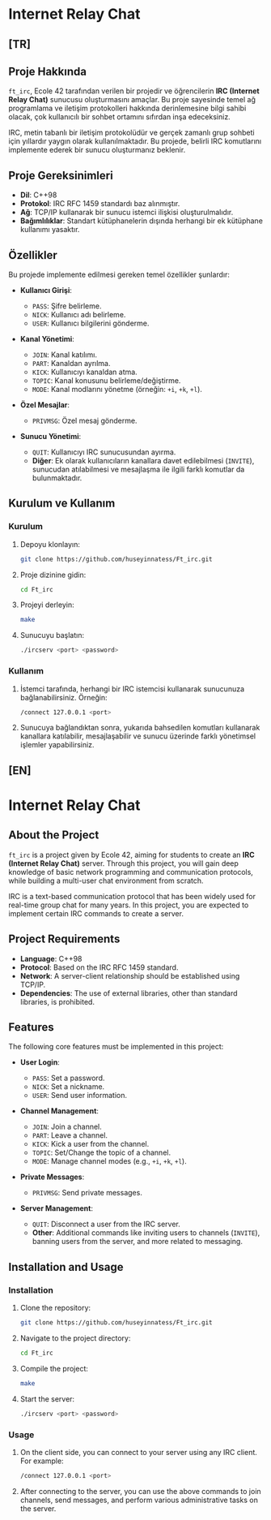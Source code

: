 # Internet Relay Chat

## [TR]

## Proje Hakkında

`ft_irc`, Ecole 42 tarafından verilen bir projedir ve öğrencilerin **IRC (Internet Relay Chat)** sunucusu oluşturmasını amaçlar. Bu proje sayesinde temel ağ programlama ve iletişim protokolleri hakkında derinlemesine bilgi sahibi olacak, çok kullanıcılı bir sohbet ortamını sıfırdan inşa edeceksiniz.

IRC, metin tabanlı bir iletişim protokolüdür ve gerçek zamanlı grup sohbeti için yıllardır yaygın olarak kullanılmaktadır. Bu projede, belirli IRC komutlarını implemente ederek bir sunucu oluşturmanız beklenir.

## Proje Gereksinimleri

- **Dil**: C++98
- **Protokol**: IRC RFC 1459 standardı baz alınmıştır.
- **Ağ**: TCP/IP kullanarak bir sunucu istemci ilişkisi oluşturulmalıdır.  
- **Bağımlılıklar**: Standart kütüphanelerin dışında herhangi bir ek kütüphane kullanımı yasaktır.

## Özellikler  

Bu projede implemente edilmesi gereken temel özellikler şunlardır:

- **Kullanıcı Girişi**:
  - `PASS`: Şifre belirleme.
  - `NICK`: Kullanıcı adı belirleme.
  - `USER`: Kullanıcı bilgilerini gönderme.

- **Kanal Yönetimi**:
  - `JOIN`: Kanal katılımı. 
  - `PART`: Kanaldan ayrılma.
  - `KICK`: Kullanıcıyı kanaldan atma.
  - `TOPIC`: Kanal konusunu belirleme/değiştirme.
  - `MODE`: Kanal modlarını yönetme (örneğin: `+i`, `+k`, `+l`).

- **Özel Mesajlar**:
  - `PRIVMSG`: Özel mesaj gönderme.

- **Sunucu Yönetimi**:
  - `QUIT`: Kullanıcıyı IRC sunucusundan ayırma.
  - **Diğer**: Ek olarak kullanıcıların kanallara davet edilebilmesi (`INVITE`), sunucudan atılabilmesi ve mesajlaşma ile ilgili farklı komutlar da bulunmaktadır.

## Kurulum ve Kullanım

### Kurulum

1. Depoyu klonlayın:

   ```bash
   git clone https://github.com/huseyinnatess/Ft_irc.git

2. Proje dizinine gidin:

   ```bash
   cd Ft_irc

3. Projeyi derleyin:

   ```bash
   make

4. Sunucuyu başlatın:

   ```bash
   ./ircserv <port> <password>

### Kullanım

1. İstemci tarafında, herhangi bir IRC istemcisi kullanarak sunucunuza bağlanabilirsiniz. Örneğin:

   ```bash
   /connect 127.0.0.1 <port>

2. Sunucuya bağlandıktan sonra, yukarıda bahsedilen komutları kullanarak kanallara katılabilir, mesajlaşabilir ve sunucu üzerinde farklı yönetimsel işlemler yapabilirsiniz.


## [EN]

# Internet Relay Chat

## About the Project

`ft_irc` is a project given by Ecole 42, aiming for students to create an **IRC (Internet Relay Chat)** server. Through this project, you will gain deep knowledge of basic network programming and communication protocols, while building a multi-user chat environment from scratch.

IRC is a text-based communication protocol that has been widely used for real-time group chat for many years. In this project, you are expected to implement certain IRC commands to create a server.

## Project Requirements

- **Language**: C++98
- **Protocol**: Based on the IRC RFC 1459 standard.
- **Network**: A server-client relationship should be established using TCP/IP.
- **Dependencies**: The use of external libraries, other than standard libraries, is prohibited.

## Features

The following core features must be implemented in this project:

- **User Login**:
  - `PASS`: Set a password.
  - `NICK`: Set a nickname.
  - `USER`: Send user information.

- **Channel Management**:
  - `JOIN`: Join a channel.
  - `PART`: Leave a channel.
  - `KICK`: Kick a user from the channel.
  - `TOPIC`: Set/Change the topic of a channel.
  - `MODE`: Manage channel modes (e.g., `+i`, `+k`, `+l`).

- **Private Messages**:
  - `PRIVMSG`: Send private messages.

- **Server Management**:
  - `QUIT`: Disconnect a user from the IRC server.
  - **Other**: Additional commands like inviting users to channels (`INVITE`), banning users from the server, and more related to messaging.

## Installation and Usage

### Installation

1. Clone the repository:

   ```bash
   git clone https://github.com/huseyinnatess/Ft_irc.git

2. Navigate to the project directory:

   ```bash
   cd Ft_irc

3. Compile the project:

   ```bash
   make

4. Start the server:
   ```bash
   ./ircserv <port> <password>

### Usage

1. On the client side, you can connect to your server using any IRC client. For example:

   ```bash
   /connect 127.0.0.1 <port>

2. After connecting to the server, you can use the above commands to join channels, send messages, and perform various administrative tasks on the server.
